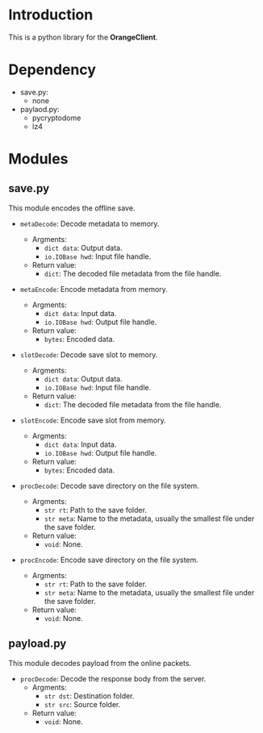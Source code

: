 
# Introduction #
This is a python library for the **OrangeClient**.

# Dependency #
 - save.py:
    - none
 - paylaod.py:
    - pycryptodome
    - lz4

# Modules #

## save.py ##
This module encodes the offline save.

 - `metaDecode`: Decode metadata to memory.
    - Argments:
        - `dict data`: Output data.
        - `io.IOBase hwd`: Input file handle.
    - Return value:
        - `dict`: The decoded file metadata from the file handle.

 - `metaEncode`: Encode metadata from memory.
    - Argments:
        - `dict data`: Input data.
        - `io.IOBase hwd`: Output file handle.
    - Return value:
        - `bytes`: Encoded data.
    
 - `slotDecode`: Decode save slot to memory.
    - Argments:
        - `dict data`: Output data.
        - `io.IOBase hwd`: Input file handle.
    - Return value:
        - `dict`: The decoded file metadata from the file handle.

 - `slotEncode`: Encode save slot from memory.
    - Argments:
        - `dict data`: Input data.
        - `io.IOBase hwd`: Output file handle.
    - Return value:
        - `bytes`: Encoded data.

 - `procDecode`: Decode save directory on the file system.
    - Argments:
        - `str rt`: Path to the save folder.
        - `str meta`: Name to the metadata, usually the smallest file under the save folder.
    - Return value:
        - `void`: None.

 - `procEncode`: Encode save directory on the file system.
    - Argments:
        - `str rt`: Path to the save folder.
        - `str meta`: Name to the metadata, usually the smallest file under the save folder.
    - Return value:
        - `void`: None.

## payload.py ##
This module decodes payload from the online packets.

 - `procDecode`: Decode the response body from the server.
    - Argments:
        - `str dst`: Destination folder.
        - `str src`: Source folder.
    - Return value:
        - `void`: None.


